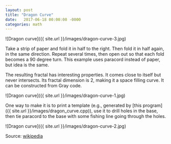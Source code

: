 ```yaml
---
layout: post
title: "Dragon Curve"
date:   2017-06-18 00:00:00 -0000
categories: math
---
```


![Dragon curve]({{ site.url }}/images/dragon-curve-3.jpg)

Take a strip of paper and fold it in half to the right. Then fold it in half again, in the same direction. Repeat several times, then open out so that each fold becomes a 90 degree turn. This example uses paracord instead of paper, but idea is the same.

<!--more-->

The resulting fractal has interesting properties. It comes close to itself but never intersects. Its fractal dimension is 2, making it a space filling curve. It can be constructed from Gray code.

![Dragon curve]({{ site.url }}/images/dragon-curve-1.jpg)

One way to make it is to print a template (e.g., generated by [this program]({{ site.url }}/images/dragon_curve.cpp)), use it to drill holes in the base, then tie paracord to the base with some fishing line going through the holes.

![Dragon curve]({{ site.url }}/images/dragon-curve-2.jpg)

Source: [wikipedia](https://en.wikipedia.org/wiki/Dragon_curve)